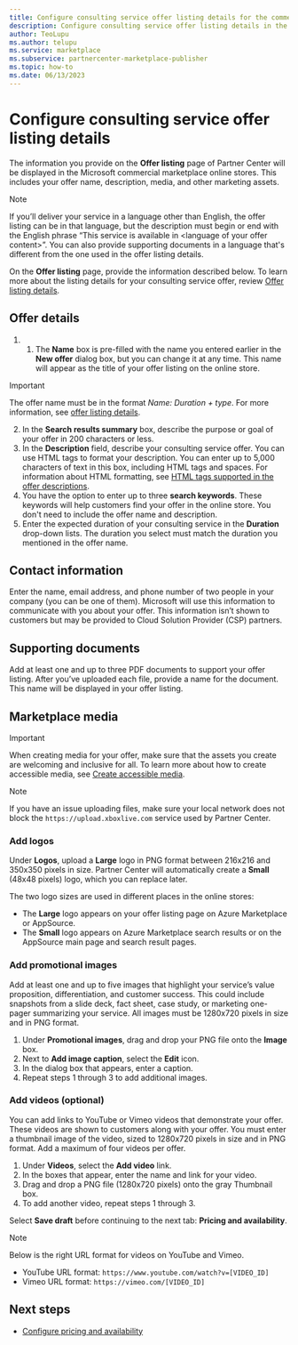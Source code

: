 ```yaml
---
title: Configure consulting service offer listing details for the commercial marketplace
description: Configure consulting service offer listing details in the Microsoft commercial marketplace using Partner Center. 
author: TeoLupu
ms.author: telupu
ms.service: marketplace
ms.subservice: partnercenter-marketplace-publisher
ms.topic: how-to
ms.date: 06/13/2023
---
```


# Configure consulting service offer listing details

The information you provide on the **Offer listing** page of Partner Center will be displayed in the Microsoft commercial marketplace online stores. This includes your offer name, description, media, and other marketing assets.

> [!NOTE]
> If you’ll deliver your service in a language other than English, the offer listing can be in that language, but the description must begin or end with the English phrase “This service is available in &lt;language of your offer content>”. You can also provide supporting documents in a language that's different from the one used in the offer listing details.

On the **Offer listing** page, provide the information described below. To learn more about the listing details for your consulting service offer, review [Offer listing details](./plan-consulting-service-offer.md#offer-listing-details).

## Offer details

1. 1. The **Name** box is pre-filled with the name you entered earlier in the **New offer** dialog box, but you can change it at any time. This name will appear as the title of your offer listing on the online store.

> [!IMPORTANT]
> The offer name must be in the format *Name: Duration + type*. For more information, see [offer listing details](./plan-consulting-service-offer.md#offer-listing-details).

2. In the **Search results summary** box, describe the purpose or goal of your offer in 200 characters or less.
3. In the **Description** field, describe your consulting service offer. You can use HTML tags to format your description. You can enter up to 5,000 characters of text in this box, including HTML tags and spaces. For information about HTML formatting, see [HTML tags supported in the offer descriptions](./supported-html-tags.md).
4. You have the option to enter up to three **search keywords**. These keywords will help customers find your offer in the online store. You don't need to include the offer name and description.
5. Enter the expected duration of your consulting service in the **Duration** drop-down lists. The duration you select must match the duration you mentioned in the offer name.

## Contact information

Enter the name, email address, and phone number of two people in your company (you can be one of them). Microsoft will use this information to communicate with you about your offer. This information isn’t shown to customers but may be provided to Cloud Solution Provider (CSP) partners.

## Supporting documents

Add at least one and up to three PDF documents to support your offer listing. After you’ve uploaded each file, provide a name for the document. This name will be displayed in your offer listing.

## Marketplace media

> [!IMPORTANT]
> When creating media for your offer, make sure that the assets you create are welcoming and inclusive for all. To learn more about how to create accessible media, see [Create accessible media](https://www.microsoft.com/accessibility/supplier-toolkit-resources).

> [!NOTE]
> If you have an issue uploading files, make sure your local network does not block the `https://upload.xboxlive.com` service used by Partner Center.

### Add logos

Under **Logos**, upload a **Large** logo in PNG format between 216x216 and 350x350 pixels in size. Partner Center will automatically create a **Small** (48x48 pixels) logo, which you can replace later.

The two logo sizes are used in different places in the online stores:

* The **Large** logo appears on your offer listing page on Azure Marketplace or AppSource.
* The **Small** logo appears on Azure Marketplace search results or on the AppSource main page and search result pages.

### Add promotional images

Add at least one and up to five images that highlight your service’s value proposition, differentiation, and customer success. This could include snapshots from a slide deck, fact sheet, case study, or marketing one-pager summarizing your service.  All images must be 1280x720 pixels in size and in PNG format.

1. Under **Promotional images**, drag and drop your PNG file onto the **Image** box.
2.	Next to **Add image caption**, select the **Edit** icon.
3.	In the dialog box that appears, enter a caption.
4.	Repeat steps 1 through 3 to add additional images.

### Add videos (optional)

You can add links to YouTube or Vimeo videos that demonstrate your offer. These videos are shown to customers along with your offer. You must enter a thumbnail image of the video, sized to 1280x720 pixels in size and in PNG format. Add a maximum of four videos per offer.

1.	Under **Videos**, select the **Add video** link.
2.	In the boxes that appear, enter the name and link for your video.
3.	Drag and drop a PNG file (1280x720 pixels) onto the gray Thumbnail box.
4.	To add another video, repeat steps 1 through 3.

Select **Save draft** before continuing to the next tab: **Pricing and availability**.
> [!NOTE]
> Below is the right URL format for videos on YouTube and Vimeo.
> - YouTube URL format: `https://www.youtube.com/watch?v=[VIDEO_ID]`
> - Vimeo URL format: `https://vimeo.com/[VIDEO_ID]`

## Next steps

* [Configure pricing and availability](create-consulting-service-pricing-availability.md)


